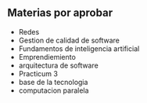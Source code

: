 ## Materias por aprobar

- Redes
- Gestion de calidad de software
- Fundamentos de inteligencia artificial
- Emprendiemiento
- arquitectura de software
- Practicum 3
- base de la tecnologia
- computacion paralela

